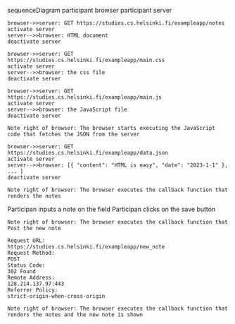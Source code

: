 sequenceDiagram
    participant browser
    participant server

    browser->>server: GET https://studies.cs.helsinki.fi/exampleapp/notes
    activate server
    server-->>browser: HTML document
    deactivate server

    browser->>server: GET https://studies.cs.helsinki.fi/exampleapp/main.css
    activate server
    server-->>browser: the css file
    deactivate server

    browser->>server: GET https://studies.cs.helsinki.fi/exampleapp/main.js
    activate server
    server-->>browser: the JavaScript file
    deactivate server

    Note right of browser: The browser starts executing the JavaScript code that fetches the JSON from the server

    browser->>server: GET https://studies.cs.helsinki.fi/exampleapp/data.json
    activate server
    server-->>browser: [{ "content": "HTML is easy", "date": "2023-1-1" }, ... ]
    deactivate server

    Note right of browser: The browser executes the callback function that renders the notes

  Participan inputs a note on the field
  Participan clicks on the save button

    Note right of browser: The browser executes the callback function that Post the new note

    Request URL:
    https://studies.cs.helsinki.fi/exampleapp/new_note
    Request Method:
    POST
    Status Code:
    302 Found
    Remote Address:
    128.214.137.97:443
    Referrer Policy:
    strict-origin-when-cross-origin

    Note right of browser: The browser executes the callback function that renders the notes and the new note is shown
